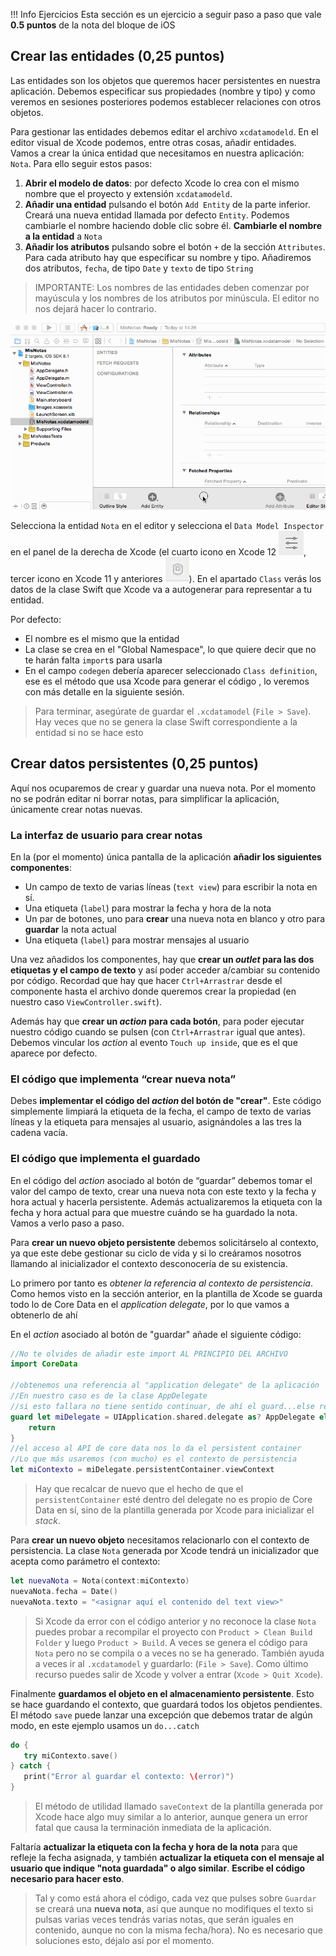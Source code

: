 
!!! Info Ejercicios
    Esta sección es un ejercicio a seguir paso a paso que vale **0.5 puntos** de la nota del bloque de iOS

## Crear las entidades (0,25 puntos)

Las entidades son los objetos que queremos hacer persistentes en nuestra aplicación. Debemos especificar sus propiedades (nombre y tipo) y como veremos en sesiones posteriores podemos establecer relaciones con otros objetos.

Para gestionar las entidades debemos editar el archivo `xcdatamodeld`. En el editor visual de Xcode podemos, entre otras cosas, añadir entidades. Vamos a crear la única entidad que necesitamos en nuestra aplicación: `Nota`. Para ello seguir estos pasos:

1. **Abrir el modelo de datos**: por defecto Xcode lo crea con el mismo nombre que el proyecto y extensión `xcdatamodeld`. 
2. **Añadir una entidad** pulsando el botón `Add Entity` de la parte inferior. Creará una nueva entidad llamada por defecto `Entity`. Podemos cambiarle el nombre haciendo doble clic sobre él. **Cambiarle el nombre a la entidad** a `Nota` 
4. **Añadir los atributos** pulsando sobre el botón `+` de la sección `Attributes`. Para cada atributo hay que especificar su nombre y tipo. Añadiremos dos atributos, `fecha`, de tipo `Date` y `texto` de tipo `String`

> IMPORTANTE: Los nombres de las entidades deben comenzar por mayúscula y los nombres de los atributos por minúscula. El editor no nos dejará hacer lo contrario.

![](img/crear_entidad.gif)

Selecciona la entidad `Nota` en el editor y selecciona el `Data Model Inspector` en el panel de la derecha de Xcode (el cuarto icono en Xcode 12 ![](img/datamodel_inspector_icon.png), tercer icono en Xcode 11 y anteriores ![](img/datamodel_inspector_icon_11.png)). En el apartado `Class` verás los datos de la clase Swift que Xcode va a autogenerar para representar a tu entidad. 

Por defecto:

 - El nombre es el mismo que la entidad
 - La clase se crea en el "Global Namespace", lo que quiere decir que no te harán falta `import`s para usarla
 - En el campo `codegen` debería aparecer seleccionado `Class definition`, ese es el método que usa Xcode para generar el código , lo veremos con más detalle en la siguiente sesión.

> Para terminar, asegúrate de guardar el `.xcdatamodel` (`File > Save`). Hay veces que no se genera la clase Swift correspondiente a la entidad si no se hace esto

## Crear datos persistentes (0,25 puntos)

Aquí nos ocuparemos de crear y guardar una nueva nota. Por el momento no se podrán editar ni borrar notas, para simplificar la aplicación, únicamente crear notas nuevas.

### La interfaz de usuario para crear notas

En la (por el momento) única pantalla de la aplicación **añadir los siguientes componentes**:

- Un campo de texto de varias líneas (`text view`) para escribir la nota en sí.
- Una etiqueta (`label`) para mostrar la fecha y hora de la nota 
- Un par de botones, uno para **crear** una nueva nota en blanco y otro para **guardar** la nota actual
- Una etiqueta (`label`) para mostrar mensajes al usuario

Una vez añadidos los componentes, hay que **crear un *outlet* para las dos etiquetas y el campo de texto** y así poder acceder a/cambiar su contenido por código. Recordad que hay que hacer `Ctrl+Arrastrar` desde el componente hasta el archivo donde queremos crear la propiedad (en nuestro caso `ViewController.swift`).

Además hay que **crear un *action* para cada botón**, para poder ejecutar nuestro código cuando se pulsen (con `Ctrl+Arrastrar` igual que antes). Debemos vincular los *action* al evento `Touch up inside`, que es el que aparece por defecto.

### El código que implementa “crear nueva nota”

Debes **implementar el código del *action* del botón de "crear"**.  Este código simplemente limpiará la etiqueta de la fecha, el campo de texto de varias líneas y la etiqueta para mensajes al usuario, asignándoles a las tres la cadena vacía. 


### El código que implementa el guardado

En el código del *action* asociado al botón de “guardar” debemos tomar el valor del campo de texto, crear una nueva nota con  este texto y la fecha y hora actual y hacerla persistente. Además actualizaremos la etiqueta con la fecha y hora actual para que muestre cuándo se ha guardado la nota. Vamos a verlo paso a paso.

Para **crear un nuevo objeto persistente** debemos solicitárselo al contexto, ya que este debe gestionar su ciclo de vida y si lo creáramos nosotros llamando al inicializador el contexto desconocería de su existencia.

Lo primero por tanto es *obtener la referencia al contexto de persistencia*. Como hemos visto en la sección anterior, en la plantilla de Xcode se guarda todo lo de Core Data en el *application delegate*, por lo que vamos a obtenerlo de ahí

En el *action* asociado al botón de "guardar" añade el siguiente código:

```swift
//No te olvides de añadir este import AL PRINCIPIO DEL ARCHIVO      
import CoreData

//obtenemos una referencia al "application delegate" de la aplicación
//En nuestro caso es de la clase AppDelegate
//si esto fallara no tiene sentido continuar, de ahí el guard...else return
guard let miDelegate = UIApplication.shared.delegate as? AppDelegate else {
    return
}
//el acceso al API de core data nos lo da el persistent container
//Lo que más usaremos (con mucho) es el contexto de persistencia
let miContexto = miDelegate.persistentContainer.viewContext
```

> Hay que recalcar de nuevo que el hecho de que el `persistentContainer` esté dentro del  delegate no es propio de Core Data en sí, sino de la plantilla generada por Xcode para inicializar el *stack*.

Para **crear un nuevo objeto** necesitamos relacionarlo con el contexto de persistencia. La clase `Nota` generada por Xcode tendrá un inicializador que acepta como parámetro el contexto:

```swift
let nuevaNota = Nota(context:miContexto)
nuevaNota.fecha = Date()
nuevaNota.texto = "<asignar aquí el contenido del text view>"
```

> Si Xcode da error con el código anterior y no reconoce la clase `Nota` puedes probar a recompilar el proyecto con `Product > Clean Build Folder` y luego `Product > Build`. A veces se genera el código para `Nota` pero no se compila o a veces no se ha generado. También ayuda a veces ir al `.xcdatamodel` y guardarlo: (`File > Save`). Como último recurso puedes salir de Xcode y volver a entrar (`Xcode > Quit Xcode`).

Finalmente **guardamos el objeto en el almacenamiento persistente**. Esto se hace guardando el contexto, que guardará todos los objetos pendientes. El método `save` puede lanzar una excepción que debemos tratar de algún modo, en este ejemplo usamos un `do...catch`

```swift
do {
   try miContexto.save()
} catch {
   print("Error al guardar el contexto: \(error)")
}
```

> El método de utilidad llamado `saveContext` de la plantilla generada por Xcode hace algo muy similar a lo anterior, aunque genera un error fatal que causa la terminación inmediata de la aplicación.
    
Faltaría **actualizar la etiqueta con la fecha y hora de la nota** para que refleje la fecha asignada, y también **actualizar la etiqueta con el mensaje al usuario que indique "nota guardada" o algo similar**. **Escribe el código necesario para hacer esto**.

> Tal y como está ahora el código, cada vez que pulses sobre `Guardar` se creará una **nueva nota**, así que aunque no modifiques el texto si pulsas varias veces tendrás varias notas, que serán iguales en contenido, aunque no con la misma fecha/hora). No es necesario que soluciones esto, déjalo así por el momento.
